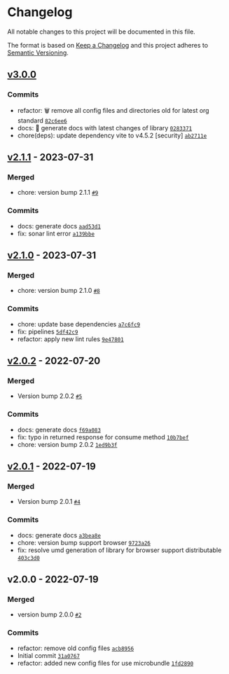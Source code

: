 # Changelog

All notable changes to this project will be documented in this file.

The format is based on [Keep a Changelog](https://keepachangelog.com/en/1.0.0/)
and this project adheres to [Semantic Versioning](https://semver.org/spec/v2.0.0.html).

## [v3.0.0](https://luffynando.github.com/nodecfdi/sat-estado-cfdi/compare/v2.1.1...v3.0.0)

### Commits

- refactor: :wastebasket: remove all config files and directories old for latest org standard [`82c6ee6`](https://luffynando.github.com/nodecfdi/sat-estado-cfdi/commit/82c6ee63b10791027ca3811b7d4ab4e0d47cabff)
- docs: :memo: generate docs with latest changes of library [`0283371`](https://luffynando.github.com/nodecfdi/sat-estado-cfdi/commit/0283371ddcf7f08f57a7a075446bf50ed641d1fd)
- chore(deps): update dependency vite to v4.5.2 [security] [`ab2711e`](https://luffynando.github.com/nodecfdi/sat-estado-cfdi/commit/ab2711e4dfff50d283d013871ba1046b987cce8f)

## [v2.1.1](https://luffynando.github.com/nodecfdi/sat-estado-cfdi/compare/v2.1.0...v2.1.1) - 2023-07-31

### Merged

- chore: version bump 2.1.1 [`#9`](https://luffynando.github.com/nodecfdi/sat-estado-cfdi/pull/9)

### Commits

- docs: generate docs [`aad53d1`](https://luffynando.github.com/nodecfdi/sat-estado-cfdi/commit/aad53d1b8ad91f0fddf88741579b14322eb80b94)
- fix: sonar lint error [`a139bbe`](https://luffynando.github.com/nodecfdi/sat-estado-cfdi/commit/a139bbe6a97c78b3eb181ae5ca00967e4af455c9)

## [v2.1.0](https://luffynando.github.com/nodecfdi/sat-estado-cfdi/compare/v2.0.2...v2.1.0) - 2023-07-31

### Merged

- chore: version bump 2.1.0 [`#8`](https://luffynando.github.com/nodecfdi/sat-estado-cfdi/pull/8)

### Commits

- chore: update base dependencies [`a7c6fc9`](https://luffynando.github.com/nodecfdi/sat-estado-cfdi/commit/a7c6fc9ae3deaa4a18f2f293588284e94e042e18)
- fix: pipelines [`5df42c9`](https://luffynando.github.com/nodecfdi/sat-estado-cfdi/commit/5df42c91bf989130933de944bb9d1db2373bc1f2)
- refactor: apply new lint rules [`9e47801`](https://luffynando.github.com/nodecfdi/sat-estado-cfdi/commit/9e47801ad6cc6db56d25e44499697688bcbe014e)

## [v2.0.2](https://luffynando.github.com/nodecfdi/sat-estado-cfdi/compare/v2.0.1...v2.0.2) - 2022-07-20

### Merged

- Version bump 2.0.2 [`#5`](https://luffynando.github.com/nodecfdi/sat-estado-cfdi/pull/5)

### Commits

- docs: generate docs [`f69a083`](https://luffynando.github.com/nodecfdi/sat-estado-cfdi/commit/f69a083d627df8d9faf2b9a801d1823f811371ff)
- fix: typo in returned response for consume method [`10b7bef`](https://luffynando.github.com/nodecfdi/sat-estado-cfdi/commit/10b7befaea171af0e16a28cba9d34d0268992162)
- chore: version bump 2.0.2 [`1ed9b3f`](https://luffynando.github.com/nodecfdi/sat-estado-cfdi/commit/1ed9b3f1a7d9af50da58c2c96d128f2f60f4c176)

## [v2.0.1](https://luffynando.github.com/nodecfdi/sat-estado-cfdi/compare/v2.0.0...v2.0.1) - 2022-07-19

### Merged

- Version bump 2.0.1 [`#4`](https://luffynando.github.com/nodecfdi/sat-estado-cfdi/pull/4)

### Commits

- docs: generate docs [`a3bea8e`](https://luffynando.github.com/nodecfdi/sat-estado-cfdi/commit/a3bea8ea74d36423a942f048bf8f81aa9437f221)
- chore: version bump support browser [`9723a26`](https://luffynando.github.com/nodecfdi/sat-estado-cfdi/commit/9723a26ef7c5a34a275bd32d6bf9d0fb56d2feaa)
- fix: resolve umd generation of library for browser support distributable [`403c3d0`](https://luffynando.github.com/nodecfdi/sat-estado-cfdi/commit/403c3d0ae061bf170db36f7d5319edbed5d32ad1)

## v2.0.0 - 2022-07-19

### Merged

- version bump 2.0.0 [`#2`](https://luffynando.github.com/nodecfdi/sat-estado-cfdi/pull/2)

### Commits

- refactor: remove old config files [`acb8956`](https://luffynando.github.com/nodecfdi/sat-estado-cfdi/commit/acb8956d7254f6bb2e603aab3f905b511310da6f)
- Initial commit [`31a0767`](https://luffynando.github.com/nodecfdi/sat-estado-cfdi/commit/31a0767d46111f1b73e176cfcd5b66a32114b43f)
- refactor: added new config files for use microbundle [`1fd2890`](https://luffynando.github.com/nodecfdi/sat-estado-cfdi/commit/1fd2890fe47c9401be95b40151900a42e65bcf6f)
